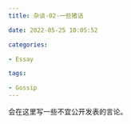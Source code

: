 ```yaml
---
title: 杂谈-02-一些猪话

date: 2022-05-25 10:05:52

categories:

- Essay

tags:

- Gossip
---
```


会在这里写一些不宜公开发表的言论。

